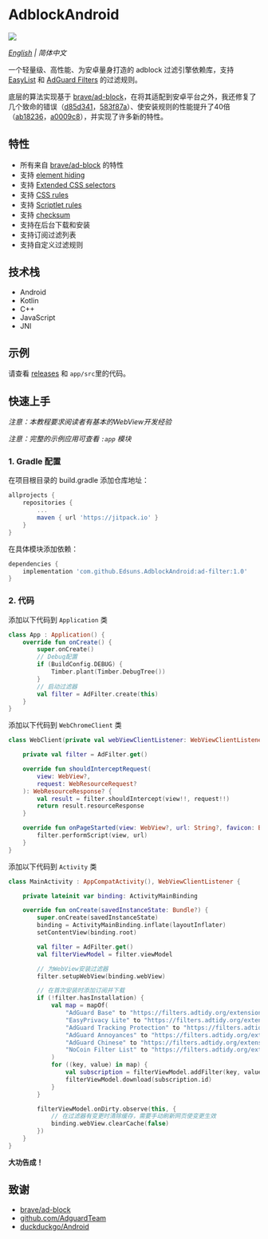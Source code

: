 # AdblockAndroid

[![](https://jitpack.io/v/Edsuns/AdblockAndroid.svg)](https://jitpack.io/#Edsuns/AdblockAndroid)

*[English](README.md) | 简体中文*

一个轻量级、高性能、为安卓量身打造的 adblock 过滤引擎依赖库，支持 [EasyList](https://easylist.to/) 和 [AdGuard Filters](https://kb.adguard.com/en/general/how-to-create-your-own-ad-filters) 的过滤规则。

底层的算法实现基于 [brave/ad-block](https://github.com/brave/ad-block)，在将其适配到安卓平台之外，我还修复了几个致命的错误（[d85d341](https://github.com/Edsuns/AdblockAndroid/commit/d85d341692efbde551712f44b79ae590f4df64d5)，[583f87a](https://github.com/Edsuns/AdblockAndroid/commit/583f87a2b193257aff797e3f6ba093e619700335)）、使安装规则的性能提升了40倍（[ab18236](https://github.com/Edsuns/AdblockAndroid/commit/ab182369edcd2c86d6fbc3e9e2d85ca8ec82954e)，[a0009c8](https://github.com/Edsuns/AdblockAndroid/commit/a0009c83857f435ea6c055a2b5fff6ec3ee88bdc)），并实现了许多新的特性。

## 特性

- 所有来自 [brave/ad-block](https://github.com/brave/ad-block) 的特性
- 支持 [element hiding](https://kb.adguard.com/en/general/how-to-create-your-own-ad-filters#cosmetic-elemhide-rules)
- 支持 [Extended CSS selectors](https://kb.adguard.com/en/general/how-to-create-your-own-ad-filters#extended-css-selectors)
- 支持 [CSS rules](https://kb.adguard.com/en/general/how-to-create-your-own-ad-filters#cosmetic-css-rules)
- 支持 [Scriptlet rules](https://kb.adguard.com/en/general/how-to-create-your-own-ad-filters#scriptlets)
- 支持 [checksum](https://hg.adblockplus.org/adblockplus/file/tip/validateChecksum.py)
- 支持在后台下载和安装
- 支持订阅过滤列表
- 支持自定义过滤规则

## 技术栈

- Android
- Kotlin
- C++
- JavaScript
- JNI

## 示例

请查看 [releases](https://github.com/Edsuns/AdblockAndroid/releases) 和 `app/src`里的代码。

## 快速上手

*注意：本教程要求阅读者有基本的WebView开发经验*

*注意：完整的示例应用可查看 `:app` 模块*

### 1. Gradle 配置

在项目根目录的 build.gradle 添加仓库地址：

```groovy
allprojects {
    repositories {
        ...
        maven { url 'https://jitpack.io' }
    }
}
```

在具体模块添加依赖：

```groovy
dependencies {
    implementation 'com.github.Edsuns.AdblockAndroid:ad-filter:1.0'
}
```

### 2. 代码

添加以下代码到 `Application` 类

```kotlin
class App : Application() {
    override fun onCreate() {
        super.onCreate()
        // Debug配置
        if (BuildConfig.DEBUG) {
            Timber.plant(Timber.DebugTree())
        }
        // 启动过滤器
        val filter = AdFilter.create(this)
    }
}
```

添加以下代码到 `WebChromeClient` 类

```kotlin
class WebClient(private val webViewClientListener: WebViewClientListener) : WebViewClient() {

    private val filter = AdFilter.get()

    override fun shouldInterceptRequest(
        view: WebView?,
        request: WebResourceRequest?
    ): WebResourceResponse? {
        val result = filter.shouldIntercept(view!!, request!!)
        return result.resourceResponse
    }

    override fun onPageStarted(view: WebView?, url: String?, favicon: Bitmap?) {
        filter.performScript(view, url)
    }
}
```

添加以下代码到 `Activity` 类

```kotlin
class MainActivity : AppCompatActivity(), WebViewClientListener {

    private lateinit var binding: ActivityMainBinding

    override fun onCreate(savedInstanceState: Bundle?) {
        super.onCreate(savedInstanceState)
        binding = ActivityMainBinding.inflate(layoutInflater)
        setContentView(binding.root)

        val filter = AdFilter.get()
        val filterViewModel = filter.viewModel

        // 为WebView安装过滤器
        filter.setupWebView(binding.webView)

        // 在首次安装时添加订阅并下载
        if (!filter.hasInstallation) {
            val map = mapOf(
                "AdGuard Base" to "https://filters.adtidy.org/extension/chromium/filters/2.txt",
                "EasyPrivacy Lite" to "https://filters.adtidy.org/extension/chromium/filters/118_optimized.txt",
                "AdGuard Tracking Protection" to "https://filters.adtidy.org/extension/chromium/filters/3.txt",
                "AdGuard Annoyances" to "https://filters.adtidy.org/extension/chromium/filters/14.txt",
                "AdGuard Chinese" to "https://filters.adtidy.org/extension/chromium/filters/224.txt",
                "NoCoin Filter List" to "https://filters.adtidy.org/extension/chromium/filters/242.txt"
            )
            for ((key, value) in map) {
                val subscription = filterViewModel.addFilter(key, value)
                filterViewModel.download(subscription.id)
            }
        }

        filterViewModel.onDirty.observe(this, {
            // 在过滤器有变更时清除缓存，需要手动刷新网页使变更生效
            binding.webView.clearCache(false)
        })
    }
}
```

**大功告成！**

## 致谢

- [brave/ad-block](https://github.com/brave/ad-block)
- [github.com/AdguardTeam](https://github.com/AdguardTeam)
- [duckduckgo/Android](https://github.com/duckduckgo/Android)
